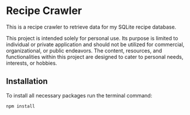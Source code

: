 ﻿# Recipe Crawler

This is a recipe crawler to retrieve data for my SQLite recipe database.

This project is intended solely for personal use. Its purpose is limited to individual or private application and should not be utilized for commercial, organizational, or public endeavors. The content, resources, and functionalities within this project are designed to cater to personal needs, interests, or hobbies.

## Installation

To install all necessary packages run the terminal command:

```bash
npm install
```
